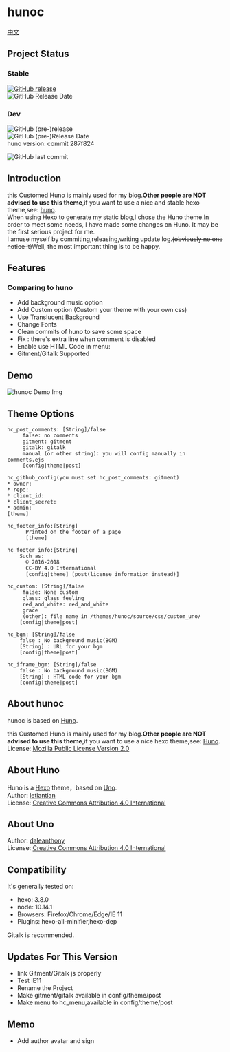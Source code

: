 # hunoc

[中文](./README_zh.md)

## Project Status

### Stable

[![GitHub release](https://img.shields.io/github/release/Riband/hunoc.svg?style=flat-square)](https://github.com/Riband/hunoc/releases/)  
![GitHub Release Date](https://img.shields.io/github/release-date/Riband/hunoc.svg?style=flat-square)  

### Dev

![GitHub (pre-)release](https://img.shields.io/github/release/Riband/hunoc/all.svg?style=flat-square)  
![GitHub (pre-)Release Date](https://img.shields.io/github/release-date-pre/Riband/hunoc.svg?style=flat-square)  
huno version: commit 287f824

![GitHub last commit](https://img.shields.io/github/last-commit/Riband/hunoc.svg?style=flat-square)  

## Introduction

this Customed Huno is mainly used for my blog.**Other people are NOT advised to use this theme**,if you want to use a nice and stable hexo theme,see: [huno](https://github.com/letiantian/huno/).  
When using Hexo to generate my static blog,I chose the Huno theme.In order to meet some needs, I have made some changes on Huno. It may be the first serious project for me.  
I amuse myself by commiting,releasing,writing update log.<del>(obviously no one notice it)</del>Well, the most important thing is to be happy.  

## Features

### Comparing to huno

* Add background music option
* Add Custom option (Custom your theme with your own css)
* Use Translucent Background
* Change Fonts
* Clean commits of huno to save some space
* Fix : there's extra line when comment is disabled
* Enable use HTML Code in menu:  
* Gitment/Gitalk Supported

## Demo

![hunoc Demo Img](https://riband.github.io/RiBase/hunoc-demo/demo.jpg)  

## Theme Options
[theme]: /themes/hunoc/_config.yml  
[config]: /_config.yml  
[post]: /source/_post/*.md  

    hc_post_comments: [String]/false
         false: no comments  
         gitment: gitment
         gitalk: gitalk
         manual (or other string): you will config manually in comments.ejs  
         [config|theme|post]

    hc_github_config(you must set hc_post_comments: gitment)
    * owner:
    * repo:
    * client_id:
    * client_secret:
    * admin:
    [theme]

    hc_footer_info:[String]
          Printed on the footer of a page
          [theme]

    hc_footer_info:[String]
        Such as:  
          © 2016-2018  
          CC-BY 4.0 International  
          [config|theme] [post(license_information instead)]

    hc_custom: [String]/false
         false: None custom
         glass: glass feeling 
         red_and_white: red_and_white
         grace
         (other): file name in /themes/hunoc/source/css/custom_uno/
        [config|theme|post]

    hc_bgm: [String]/false
        false : No background music(BGM)
        [String] : URL for your bgm
        [config|theme|post]

    hc_iframe_bgm: [String]/false
        false : No background music(BGM)
        [String] : HTML code for your bgm  
        [config|theme|post]

## About hunoc

hunoc is based on [Huno](https://github.com/letiantian/huno/).

this Customed Huno is mainly used for my blog.<b>Other people are NOT advised to use this theme</b>,if you want to use a nice hexo theme,see: [Huno](https://github.com/letiantian/huno/).
License: [Mozilla Public License Version 2.0](https://www.mozilla.org/en-US/MPL/2.0/)  

## About Huno

Huno is a [Hexo](http://hexo.io/) theme，based on [Uno](https://github.com/daleanthony/uno/).  
Author: [letiantian](https://github.com/letiantian/)  
License: [Creative Commons Attribution 4.0 International](http://creativecommons.org/licenses/by/4.0/)  

## About Uno

Author: [daleanthony](https://github.com/daleanthony/)  
License: [Creative Commons Attribution 4.0 International](http://creativecommons.org/licenses/by/4.0/)  

## Compatibility

It's generally tested on:

* hexo: 3.8.0
* node: 10.14.1
* Browsers: Firefox/Chrome/Edge/IE 11
* Plugins: hexo-all-minifier,hexo-dep

Gitalk is recommended.

## Updates For This Version

* link Gitment/Gitalk js properly
* Test IE11
* Rename the Project
* Make gitment/gitalk available in config/theme/post
* Make menu to hc_menu,available in config/theme/post

## Memo

* Add author avatar and sign
